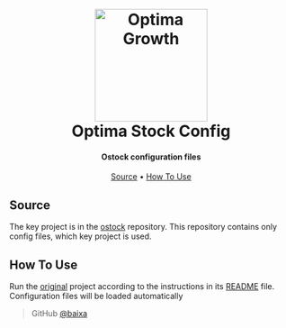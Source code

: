 
<h1 align="center">
  <br>
  <img src="https://cdn-icons-png.flaticon.com/512/4256/4256900.png" alt="Optima Growth" width="200">
  <br>
  Optima Stock Config
  <br>
</h1>

<h4 align="center">Ostock configuration files</h4>

<p align="center">
  <a href="#source">Source</a> •
  <a href="#how-to-use">How To Use</a>
</p>

## Source

The key project is in the [ostock](https://github.com/baixa/ostock) repository. This repository contains only config files, which key project is used. 

## How To Use

Run the [original](https://github.com/baixa/ostock) project according to the instructions in its [README](https://github.com/baixa/ostock/blob/master/README.md) file. Configuration files will be loaded automatically

> GitHub [@baixa](https://github.com/baixa)